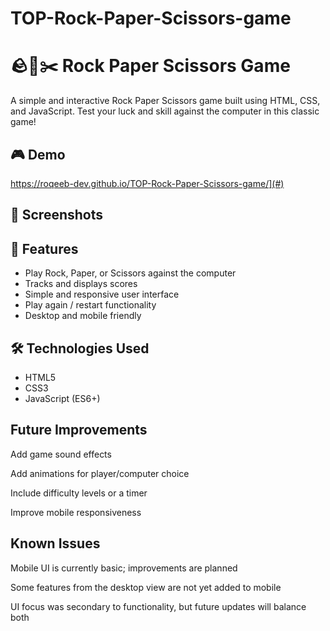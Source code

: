 # TOP-Rock-Paper-Scissors-game

# 🪨📄✂️ Rock Paper Scissors Game

A simple and interactive Rock Paper Scissors game built using HTML, CSS, and JavaScript. Test your luck and skill against the computer in this classic game!

## 🎮 Demo

https://roqeeb-dev.github.io/TOP-Rock-Paper-Scissors-game/](#)

## 📸 Screenshots

<!-- Include a screenshot of your game UI here -->
<!-- Example: ![Game Screenshot](./screenshot.png) -->

## 🚀 Features

- Play Rock, Paper, or Scissors against the computer
- Tracks and displays scores
- Simple and responsive user interface
- Play again / restart functionality
- Desktop and mobile friendly

## 🛠️ Technologies Used

- HTML5
- CSS3
- JavaScript (ES6+)

## Future Improvements

Add game sound effects

Add animations for player/computer choice

Include difficulty levels or a timer

Improve mobile responsiveness


## Known Issues

Mobile UI is currently basic; improvements are planned

Some features from the desktop view are not yet added to mobile

UI focus was secondary to functionality, but future updates will balance both

